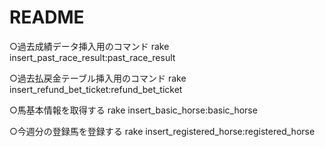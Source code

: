 # README

○過去成績データ挿入用のコマンド
rake insert_past_race_result:past_race_result

○過去払戻金テーブル挿入用のコマンド
rake insert_refund_bet_ticket:refund_bet_ticket

○馬基本情報を取得する
rake insert_basic_horse:basic_horse 

○今週分の登録馬を登録する
rake insert_registered_horse:registered_horse

